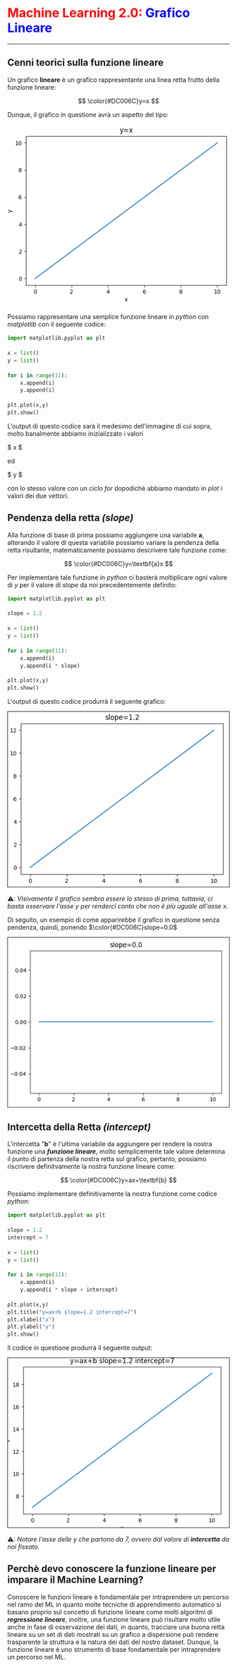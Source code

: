 # <span style="color:red;">Machine Learning 2.0:</span> <span style="color:blue;">Grafico Lineare</span>
___
## Cenni teorici sulla funzione lineare
Un grafico **lineare** è un grafico rappresentante una linea retta frutto della funzione lineare: 

$$
\color{#DC006C}y=x
$$

Dunque, il grafico in questione avrà un aspetto del tipo:

![funzione lineare y=x](image/linear_graph.png)

Possiamo rappresentare una semplice funzione lineare in *python* con *matplotlib* con il seguente codice:

```python
import matplotlib.pyplot as plt

x = list()
y = list()

for i in range(11):
    x.append(i)
    y.append(i)

plt.plot(x,y)
plt.show()
```

L'output di questo codice sarà il medesimo dell'immagine di cui sopra, molto banalmente abbiamo inizializzato i valori 

$ x $ 

ed 

$ y $ 

con lo stesso valore con un ciclo *for* dopodichè abbiamo mandato in *plot* i valori dei due vettori.

## Pendenza della retta *(slope)*
Alla funzione di base di prima possiamo aggiungere una variabile $\textbf{a}$, alterando il valore di questa variabile possiamo variare la pendenza della retta risultante, matematicamente possiamo descrivere tale funzione come: 

$$
\color{#DC006C}y=\textbf{a}x
$$

Per implementare tale funzione in *python* ci basterà moltiplicare ogni valore di $y$ per il valore di *slope* da noi precedentemente definito:

```python
import matplotlib.pyplot as plt

slope = 1.2

x = list()
y = list()

for i in range(11):
    x.append(i)
    y.append(i * slope)

plt.plot(x,y)
plt.show()
```

L'output di questo codice produrrà il seguente grafico:

![grafico lineare con slope fissato](image/linear_graph_with_slope.png)

⚠: *Visivamente il grafico sembra essere lo stesso di prima, tuttavia, ci basta osservare l'asse $y$ per renderci conto che non è più uguale all'asse $x$.*

Di seguito, un esempio di come apparirebbe il grafico in questione senza pendenza, quindi, ponendo $\color{#DC006C}slope=0.0$

![funzione lineare senza pendenza](image/no_slope.png)

## Intercetta della Retta *(intercept)*
L'intercetta "$\textbf{b}$" è l'ultima variabile da aggiungere per rendere la nostra funzione una ***funzione lineare***, molto semplicemente tale valore determina il punto di partenza della nostra retta sul grafico, pertanto, possiamo riscrivere definitvamente la nostra funzione lineare come:

$$
\color{#DC006C}y=ax+\textbf{b}
$$

Possiamo implementare definitivamente la nostra funzione come codice *python*:

```python
import matplotlib.pyplot as plt

slope = 1.2
intercept = 7

x = list()
y = list()

for i in range(11):
    x.append(i)
    y.append(i * slope + intercept)

plt.plot(x,y)
plt.title("y=ax+b slope=1.2 intercept=7")
plt.xlabel("x")
plt.ylabel("y")
plt.show()
```

Il codice in questione produrrà il seguente output:

![funzione lineare completa](image/complete_linear_graph.png)

⚠: *Notare l'asse delle $y$ che partono da $7$, ovvero dal valore di ***intercetta*** da noi fissato.*

## Perchè devo conoscere la funzione lineare per imparare il Machine Learning?

Conoscere le funzioni lineare è fondamentale per intraprendere un percorso nel ramo del ML in quanto molte tecniche di apprendimento automatico si basano proprio sul concetto di funzione lineare come molti algoritmi di ***regressione lineare***, inoltre, una funzione lineare può risultare molto utile anche in fase di osservazione dei dati, in quanto, tracciare una buona retta lineare su un set di dati mostrati su un grafico a dispersione può rendere trasparente la struttura e la natura dei dati del nostro dataset.
Dunque, la funzione lineare è uno strumento di base fondamentale per intraprendere un percorso nel ML.
